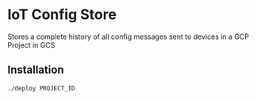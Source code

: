 # IoT Config Store

Stores a complete history of all config messages sent to devices in a GCP Project in GCS

## Installation
`./deploy PROJECT_ID`
